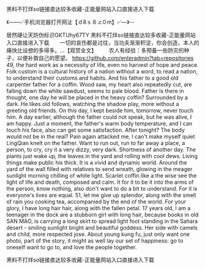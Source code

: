 黑料不打烊so链接直达较多收藏-正能量网站入口直接进入下载

《——✅手机浏览器打开网沚【ｄ8ｓ８.c０m】✅—》--

居然硬让天防伪标识GKTUhy67TY
黑料不打烊so链接直达较多收藏-正能量网站入口直接进入下载　　一切的哀伤都是过往，当功夫渐渐积淀，你会创造，本人的痛快比设想的多得多。...【观赏全文】
　　农人有经验：多预备一些防灾的种子，以便补救自己的愿望。
https://github.com/enteradmin?tab=repositories
49, the hard work as a necessity of life, even no harvest of hope and peace.
Folk custom is a cultural history of a nation without a word, to read a nation, to understand their customs and habits.
And his father to a good old carpenter father for a coffin.
Wood saw, my heart also repeatedly cut, are falling down the white sawdust, seems to pale blood.
Father is there in thought, one day he will be placed in the heavy coffin?
Surrounded by a dark.
He likes old follows, watching the shadow play, more without a greeting old friends.
On this day, I kept beside him, tomorrow, never touch him.
A day earlier, although the father could not speak, but he was alive, I am happy.
Just a moment, the father's warm body temperature, and I can touch his face, also can get some satisfaction.
After tonight?
The body would not be in the real?
Pain again attacked me, I can't make myself quiet LingQian knelt on the father.
Want to run out, run to far away a place, a person, to cry, cry it a very dizzy, very dark.
Shortness of another day.
The plants just wake up, the leaves in the yard and rolling with cool dews.
Living things make public his thick.
It is a vivid and dynamic world.
Around the yard of the wall filled with relatives to send wreath, glowing in the meager sunlight morning chilling of white light.
Scarlet coffin like a the wise see the light of life and death, composed and calm.
It for it to be it into the arms of the person, know nothing, also don't want to do a bit to understand.
For it is everyone's lives are equal.
51, let me give up splendor, along with the smell of rain you cooking tea, accompanied by the end of the world.
For your glory, I have long hair hair, along with the fallen petal.
17 years old, I am a teenager in the dock are a stubborn girl with long hair, because books in old SAN MAO, is carrying a long skirt to spread light foot standing in the Sahara desert - smiling sunlight bright and beautiful goddess.
Her side with camels and child, more respected jose.
About young kung fu, just only want one photo, part of the story, it might as well lay our set of happiness: go to oneself want to go to, and love the people together.




黑料不打烊so链接直达较多收藏-正能量网站入口直接进入下载
